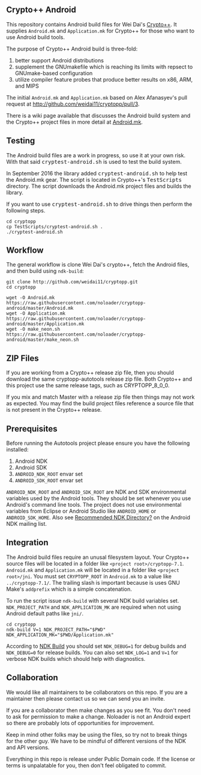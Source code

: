 ## Crypto++ Android

This repository contains Android build files for Wei Dai's [Crypto++](http://github.com/weidai11/cryptopp). It supplies `Android.mk` and `Application.mk` for Crypto++ for those who want to use Android build tools.

The purpose of Crypto++ Android build is three-fold:

1. better support Android distributions
2. supplement the GNUmakefile which is reaching its limits with repsect to GNUmake-based configuration
3. utilize compiler feature probes that produce better results on x86, ARM, and MIPS

The initial `Android.mk` and `Application.mk` based on Alex Afanasyev's pull request at http://github.com/weidai11/cryptopp/pull/3.

There is a wiki page available that discusses the Android build system and the Crypto++ project files in more detail at [Android.mk](https://www.cryptopp.com/wiki/Android.mk_(Command_Line)).

## Testing

The Android build files are a work in progress, so use it at your own risk. With that said <tt>cryptest-android.sh</tt> is used to test the build system.

In September 2016 the library added <tt>cryptest-android.sh</tt> to help test the Android.mk gear. The script is located in Crypto++'s <tt>TestScripts</tt> directory. The script downloads the Android.mk project files and builds the library.

If you want to use <tt>cryptest-android.sh</tt> to drive things then perform the following steps.

```
cd cryptopp
cp TestScripts/cryptest-android.sh .
./cryptest-android.sh
```

## Workflow
The general workflow is clone Wei Dai's crypto++, fetch the Android files, and then build using `ndk-build`:

    git clone http://github.com/weidai11/cryptopp.git
    cd cryptopp
	
    wget -O Android.mk https://raw.githubusercontent.com/noloader/cryptopp-android/master/Android.mk
    wget -O Application.mk https://raw.githubusercontent.com/noloader/cryptopp-android/master/Application.mk
    wget -O make_neon.sh https://raw.githubusercontent.com/noloader/cryptopp-android/master/make_neon.sh

## ZIP Files

If you are working from a Crypto++ release zip file, then you should download the same cryptopp-autotools release zip file. Both Crypto++ and this project use the same release tags, such as CRYPTOPP_8_0_0.

If you mix and match Master with a release zip file then things may not work as expected. You may find the build project files reference a source file that is not present in the Crypto++ release.

## Prerequisites

Before running the Autotools project please ensure you have the following installed:

1. Android NDK
2. Android SDK
3. `ANDROID_NDK_ROOT` envar set
4. `ANDROID_SDK_ROOT` envar set

`ANDROID_NDK_ROOT` and `ANDROID_SDK_ROOT` are NDK and SDK environmental variables used by the Android tools. They should be set whenever you use Android's command line tools. The project does not use environmental variables from Eclipse or Android Studio like `ANDROID_HOME` or `ANDROID_SDK_HOME`. Also see [Recommended NDK Directory?](http://groups.google.com/group/android-ndk/browse_thread/thread/a998e139aca71d77) on the Android NDK mailing list.

## Integration
The Android build files require an unusal filesystem layout. Your Crypto++ source files will be located in a folder like `<project root>/cryptopp-7.1`. `Android.mk` and `Application.mk` will be located in a folder like `<project root>/jni`. You must set `CRYPTOPP_ROOT` in `Android.mk` to a value like `../cryptopp-7.1/`. The trailing slash is important because is uses GNU Make's `addprefix` which is a simple concatenation.

To run the script issue `ndk-build` with several NDK build variables set. `NDK_PROJECT_PATH` and `NDK_APPLICATION_MK` are required when not using Android default paths like `jni/`.

    cd cryptopp
    ndk-build V=1 NDK_PROJECT_PATH="$PWD" NDK_APPLICATION_MK="$PWD/Application.mk"

According to [NDK Build](http://developer.android.com/ndk/guides/ndk-build) you should set `NDK_DEBUG=1` for debug builds and `NDK_DEBUG=0` for release builds. You can also set `NDK_LOG=1` and `V=1` for verbose NDK builds which should help with diagnostics.

## Collaboration
We would like all maintainers to be collaborators on this repo. If you are a maintainer then please contact us so we can send you an invite.

If you are a collaborator then make changes as you see fit. You don't need to ask for permission to make a change. Noloader is not an Android expert so there are probably lots of opportunities for improvement.

Keep in mind other folks may be using the files, so try not to break things for the other guy. We have to be mindful of different versions of the NDK and API versions.

Everything in this repo is release under Public Domain code. If the license or terms is unpalatable for you, then don't feel obligated to commit.

